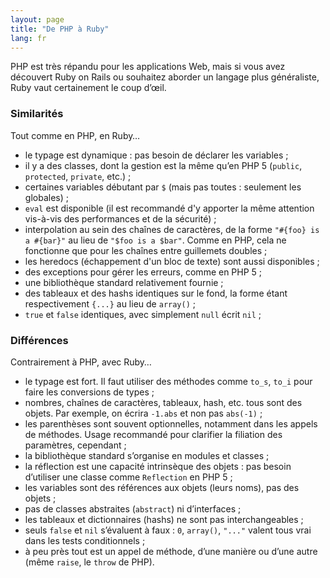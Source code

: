 ```yaml
---
layout: page
title: "De PHP à Ruby"
lang: fr
---
```


PHP est très répandu pour les applications Web, mais si vous avez
découvert Ruby on Rails ou souhaitez aborder un langage plus
généraliste, Ruby vaut certainement le coup d’œil.

### Similarités

Tout comme en PHP, en Ruby…

* le typage est dynamique : pas besoin de déclarer les variables ;
* il y a des classes, dont la gestion est la même qu’en PHP 5 (`public`,
  `protected`, `private`, etc.) ;
* certaines variables débutant par `$` (mais pas toutes : seulement les
  globales) ;
* `eval` est disponible (il est recommandé d'y apporter la même attention vis-à-vis des performances et de la sécurité) ;
* interpolation au sein des chaînes de caractères, de la forme
  `"#{foo} is a #{bar}"` au lieu de `"$foo is a $bar"`. Comme en PHP,
  cela ne fonctionne que pour les chaînes entre guillemets doubles ;
* les heredocs (échappement d'un bloc de texte) sont aussi disponibles ;
* des exceptions pour gérer les erreurs, comme en PHP 5 ;
* une bibliothèque standard relativement fournie ;
* des tableaux et des hashs identiques sur le fond, la forme étant
  respectivement `{...}` au lieu de `array()` ;
* `true` et `false` identiques, avec simplement `null` écrit `nil` ;

### Différences

Contrairement à PHP, avec Ruby…

* le typage est fort. Il faut utiliser des méthodes comme `to_s`, `to_i`
  pour faire les conversions de types ;
* nombres, chaînes de caractères, tableaux, hash, etc. tous sont des
  objets. Par exemple, on écrira `-1.abs` et non pas `abs(-1)` ;
* les parenthèses sont souvent optionnelles, notamment dans les appels
  de méthodes. Usage recommandé pour clarifier la filiation des
  paramètres, cependant ;
* la bibliothèque standard s’organise en modules et classes ;
* la réflection est une capacité intrinsèque des objets : pas besoin
  d’utiliser une classe comme `Reflection` en PHP 5 ;
* les variables sont des références aux objets (leurs noms), pas des
  objets ;
* pas de classes abstraites (`abstract`) ni d’interfaces ;
* les tableaux et dictionnaires (hashs) ne sont pas interchangeables ;
* seuls `false` et `nil` s’évaluent à faux : `0`, `array()`, `"..."`
  valent tous vrai dans les tests conditionnels ;
* à peu près tout est un appel de méthode, d’une manière ou d’une autre
  (même `raise`, le `throw` de PHP).

